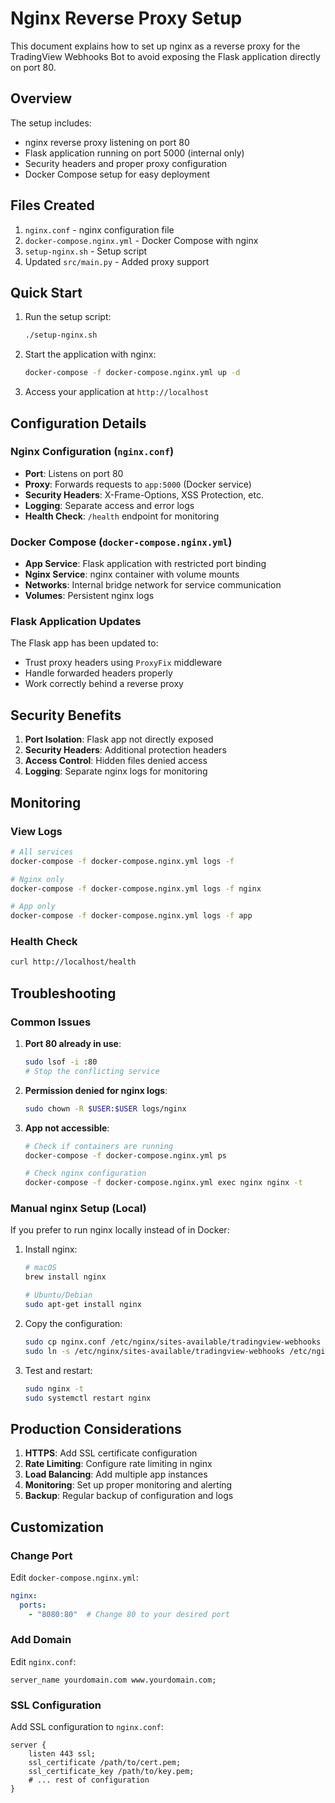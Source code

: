# Nginx Reverse Proxy Setup

This document explains how to set up nginx as a reverse proxy for the TradingView Webhooks Bot to avoid exposing the Flask application directly on port 80.

## Overview

The setup includes:
- nginx reverse proxy listening on port 80
- Flask application running on port 5000 (internal only)
- Security headers and proper proxy configuration
- Docker Compose setup for easy deployment

## Files Created

1. `nginx.conf` - nginx configuration file
2. `docker-compose.nginx.yml` - Docker Compose with nginx
3. `setup-nginx.sh` - Setup script
4. Updated `src/main.py` - Added proxy support

## Quick Start

1. Run the setup script:
   ```bash
   ./setup-nginx.sh
   ```

2. Start the application with nginx:
   ```bash
   docker-compose -f docker-compose.nginx.yml up -d
   ```

3. Access your application at `http://localhost`

## Configuration Details

### Nginx Configuration (`nginx.conf`)

- **Port**: Listens on port 80
- **Proxy**: Forwards requests to `app:5000` (Docker service)
- **Security Headers**: X-Frame-Options, XSS Protection, etc.
- **Logging**: Separate access and error logs
- **Health Check**: `/health` endpoint for monitoring

### Docker Compose (`docker-compose.nginx.yml`)

- **App Service**: Flask application with restricted port binding
- **Nginx Service**: nginx container with volume mounts
- **Networks**: Internal bridge network for service communication
- **Volumes**: Persistent nginx logs

### Flask Application Updates

The Flask app has been updated to:
- Trust proxy headers using `ProxyFix` middleware
- Handle forwarded headers properly
- Work correctly behind a reverse proxy

## Security Benefits

1. **Port Isolation**: Flask app not directly exposed
2. **Security Headers**: Additional protection headers
3. **Access Control**: Hidden files denied access
4. **Logging**: Separate nginx logs for monitoring

## Monitoring

### View Logs
```bash
# All services
docker-compose -f docker-compose.nginx.yml logs -f

# Nginx only
docker-compose -f docker-compose.nginx.yml logs -f nginx

# App only
docker-compose -f docker-compose.nginx.yml logs -f app
```

### Health Check
```bash
curl http://localhost/health
```

## Troubleshooting

### Common Issues

1. **Port 80 already in use**:
   ```bash
   sudo lsof -i :80
   # Stop the conflicting service
   ```

2. **Permission denied for nginx logs**:
   ```bash
   sudo chown -R $USER:$USER logs/nginx
   ```

3. **App not accessible**:
   ```bash
   # Check if containers are running
   docker-compose -f docker-compose.nginx.yml ps

   # Check nginx configuration
   docker-compose -f docker-compose.nginx.yml exec nginx nginx -t
   ```

### Manual nginx Setup (Local)

If you prefer to run nginx locally instead of in Docker:

1. Install nginx:
   ```bash
   # macOS
   brew install nginx

   # Ubuntu/Debian
   sudo apt-get install nginx
   ```

2. Copy the configuration:
   ```bash
   sudo cp nginx.conf /etc/nginx/sites-available/tradingview-webhooks
   sudo ln -s /etc/nginx/sites-available/tradingview-webhooks /etc/nginx/sites-enabled/
   ```

3. Test and restart:
   ```bash
   sudo nginx -t
   sudo systemctl restart nginx
   ```

## Production Considerations

1. **HTTPS**: Add SSL certificate configuration
2. **Rate Limiting**: Configure rate limiting in nginx
3. **Load Balancing**: Add multiple app instances
4. **Monitoring**: Set up proper monitoring and alerting
5. **Backup**: Regular backup of configuration and logs

## Customization

### Change Port
Edit `docker-compose.nginx.yml`:
```yaml
nginx:
  ports:
    - "8080:80"  # Change 80 to your desired port
```

### Add Domain
Edit `nginx.conf`:
```nginx
server_name yourdomain.com www.yourdomain.com;
```

### SSL Configuration
Add SSL configuration to `nginx.conf`:
```nginx
server {
    listen 443 ssl;
    ssl_certificate /path/to/cert.pem;
    ssl_certificate_key /path/to/key.pem;
    # ... rest of configuration
}
```